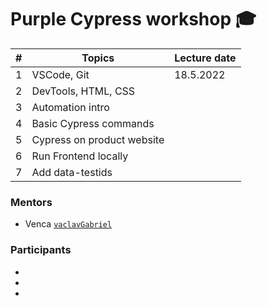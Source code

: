 # Purple Cypress workshop 🎓

| #  | Topics                                             | Lecture date |
|----|----------------------------------------------------|--------------|
| 1  | VSCode, Git                                        | 18.5.2022 |
| 2  | DevTools, HTML, CSS                                |      |
| 3  | Automation intro                                   |      |
| 4  | Basic Cypress commands                             |      |
| 5  | Cypress on product website                         |      |
| 6  | Run Frontend locally                               |      |
| 7  | Add data-testids                                   |      |

### Mentors

* Venca [`vaclavGabriel`](https://github.com/vaclavGabriel/)

### Participants

*
*
*
